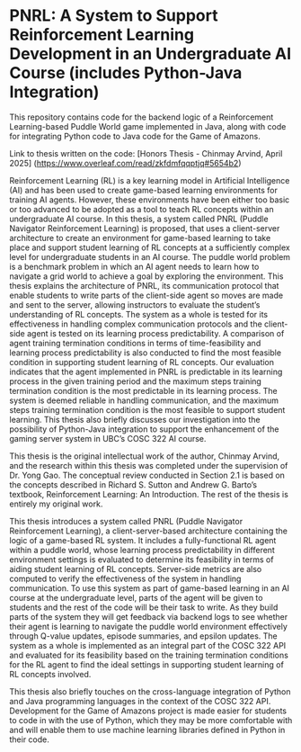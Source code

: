 # PNRL: A System to Support Reinforcement Learning Development in an Undergraduate AI Course (includes Python-Java Integration)

This repository contains code for the backend logic of a Reinforcement Learning-based Puddle World game implemented in Java, along with code for integrating Python code to Java code for the Game of Amazons. 

Link to thesis written on the code: [Honors Thesis - Chinmay Arvind, April 2025] (https://www.overleaf.com/read/zkfdmfqqptjq#5654b2)

Reinforcement Learning (RL) is a key learning model in Artificial Intelligence (AI) and has been used to create game-based learning environments for training AI agents. However, these environments have been either too basic or too advanced to be adopted as a tool to teach RL concepts within an undergraduate AI course. In this thesis, a system called PNRL (Puddle Navigator Reinforcement Learning) is proposed, that uses a client-server architecture to create an environment for game-based learning to take place and support student learning of RL concepts at a sufficiently complex level for undergraduate students in an AI course. The puddle world problem is a benchmark problem in which an AI agent needs to learn how to navigate a grid world to achieve a goal by exploring the environment. This thesis explains the architecture of PNRL, its communication protocol that enable students to write parts of the client-side agent so moves are made and sent to the server, allowing instructors to evaluate the student’s understanding of RL concepts. The system as a whole is tested for its effectiveness in handling complex communication protocols and the client-side agent is tested on its learning process predictability. A comparison of agent training termination conditions in terms of time-feasibility and learning process predictability is also conducted to find the most feasible condition in supporting student learning of RL concepts. Our evaluation indicates that the agent implemented in PNRL is predictable in its learning process in the given training period and the maximum steps training termination condition is the most predictable in its learning process. The system is deemed reliable in handling communication, and the maximum steps training termination condition is the most feasible to support student learning. This thesis also briefly discusses our investigation into the possibility of Python-Java integration to support the enhancement of the gaming server system in UBC’s COSC 322 AI course.

This thesis is the original intellectual work of the author, Chinmay Arvind, and the research within this thesis was completed under the supervision of Dr. Yong Gao. The conceptual review conducted in Section 2.1 is based on the concepts described in Richard S. Sutton and Andrew G. Barto’s textbook, Reinforcement Learning: An Introduction. The rest of the thesis is entirely my original work.

This thesis introduces a system called PNRL (Puddle Navigator Reinforcement Learning), a client-server-based architecture containing the logic of a game-based RL system. It includes a fully-functional RL agent within a puddle world, whose learning process predictability in different environment settings is evaluated to determine its feasibility in terms of aiding student learning of RL concepts. Server-side metrics are also computed to verify the effectiveness of the system in handling communication. To use this system as part of game-based learning in an AI course at the undergraduate level, parts of the agent will be given to students and the rest of the code will be their task to write. As they build parts of the system they will get feedback via backend logs to see whether their agent is learning to navigate the puddle world environment effectively through Q-value updates, episode summaries, and epsilon updates. The system as a whole is implemented as an integral part of the COSC 322 API and evaluated for its feasibility based on the training termination conditions for the RL agent to find the ideal settings in supporting student learning of RL concepts involved.

This thesis also briefly touches on the cross-language integration of Python and Java programming languages in the context of the COSC 322 API. Development for the Game of Amazons project is made easier for students to code in with the use of Python, which they may be more comfortable with and will enable them to use machine learning libraries defined in Python in their code.
